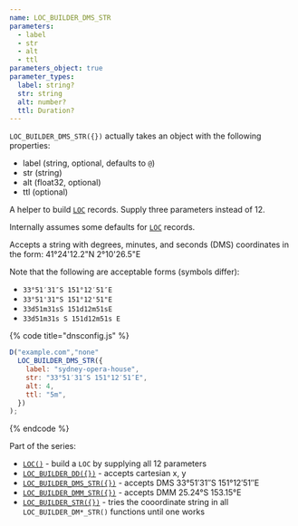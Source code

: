 ```yaml
---
name: LOC_BUILDER_DMS_STR
parameters:
  - label
  - str
  - alt
  - ttl
parameters_object: true
parameter_types:
  label: string?
  str: string
  alt: number?
  ttl: Duration?
---
```


`LOC_BUILDER_DMS_STR({})` actually takes an object with the following properties:

  - label (string, optional, defaults to `@`)
  - str (string)
  - alt (float32, optional)
  - ttl (optional)

A helper to build [`LOC`](../domain/LOC.md) records. Supply three parameters instead of 12.

Internally assumes some defaults for [`LOC`](../domain/LOC.md) records.


Accepts a string with degrees, minutes, and seconds (DMS) coordinates in the form: 41°24'12.2"N 2°10'26.5"E

Note that the following are acceptable forms (symbols differ):
* `33°51′31″S 151°12′51″E`
* `33°51'31"S 151°12'51"E`
* `33d51m31sS 151d12m51sE`
* `33d51m31s S 151d12m51s E`

{% code title="dnsconfig.js" %}
```javascript
D("example.com","none"
  LOC_BUILDER_DMS_STR({
    label: "sydney-opera-house",
    str: "33°51′31″S 151°12′51″E",
    alt: 4,
    ttl: "5m",
  })
);

```
{% endcode %}


Part of the series:
 * [`LOC()`](../domain/LOC.md) - build a `LOC` by supplying all 12 parameters
 * [`LOC_BUILDER_DD({})`](../record/LOC_BUILDER_DD.md) - accepts cartesian x, y
 * [`LOC_BUILDER_DMS_STR({})`](../record/LOC_BUILDER_DMS_STR.md) - accepts DMS 33°51′31″S 151°12′51″E
 * [`LOC_BUILDER_DMM_STR({})`](../record/LOC_BUILDER_DMM_STR.md) - accepts DMM 25.24°S 153.15°E
 * [`LOC_BUILDER_STR({})`](../record/LOC_BUILDER_STR.md) - tries the cooordinate string in all `LOC_BUILDER_DM*_STR()` functions until one works
